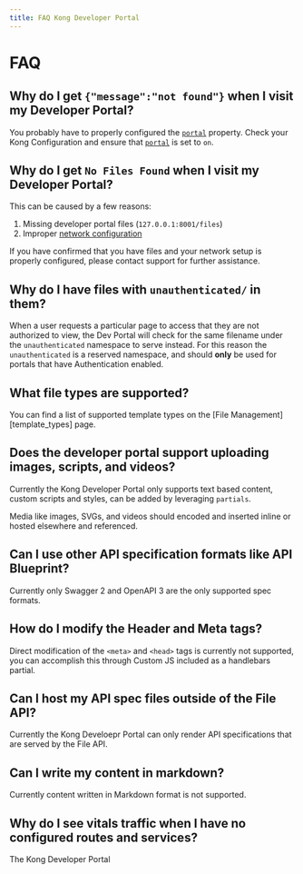 ```yaml
---
title: FAQ Kong Developer Portal
---
```


# FAQ

## Why do I get `{"message":"not found"}` when I visit my Developer Portal?

You probably have to properly configured the [`portal`][property_portal] 
property. Check your Kong Configuration and ensure that [`portal`][property_portal]
is set to `on`.

## Why do I get `No Files Found` when I visit my Developer Portal?

This can be caused by a few reasons:

1. Missing developer portal files (`127.0.0.1:8001/files`)
1. Improper [network configuration][configuration_network]

If you have confirmed that you have files and your network setup is properly
configured, please contact support for further assistance.

## Why do I have files with `unauthenticated/` in them?

When a user requests a particular page to access that they are not authorized to
view, the Dev Portal will check for the same filename under the `unauthenticated`
namespace to serve instead. For this reason the `unauthenticated` is a reserved
namespace, and should **only** be used for portals that have Authentication
enabled.

## What file types are supported?

You can find a list of supported template types on the 
[File Management][template_types] page.

## Does the developer portal support uploading images, scripts, and videos?

Currently the Kong Developer Portal only supports text based content, custom 
scripts and styles, can be added by leveraging `partials`.

Media like images, SVGs, and videos should encoded and inserted inline or hosted 
elsewhere and referenced.

## Can I use other API specification formats like API Blueprint?

Currently only Swagger 2 and OpenAPI 3 are the only supported spec formats.

## How do I modify the Header and Meta tags? 

Direct modification of the `<meta>` and `<head>` tags is currently not supported, 
you can accomplish this through Custom JS included as a handlebars partial.

## Can I host my API spec files outside of the File API?

Currently the Kong Develoepr Portal can only render API specifications that are
served by the File API.

## Can I write my content in markdown?

Currently content written in Markdown format is not supported.

## Why do I see vitals traffic when I have no configured routes and services?

The Kong Developer Portal 

[file_types]: /docs/{{page.kong_version}}/developer-portal/file-management#file-types
[property_portal]: /docs/{{page.kong_version}}/developer-portal/configuration/property-reference#portal
[configuration_network]: /docs/{{page.kong_version}}/developer-portal/configuration/property-reference#portal
